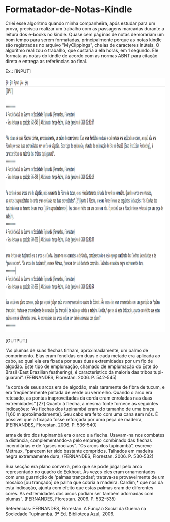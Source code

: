 # Formatador-de-Notas-Kindle

Criei esse algoritmo quando minha companheira, após estudar para um prova, precisou realizar um trabalho com as passagens marcadas durante a leitura dos e-books no kindle. Quase cem páginas de notas demorariam um bom tempo para serem formatadas, principalmente porque as notas kindle são registradas no arquivo "MyClippings", cheias de caracteres inúteis. O algoritmo realizou o trabalho, que custaria a ela horas, em 1 segundo. 
Ele formata as notas do kindle de acordo com as normas ABNT para citação direta e entrega as referências ao final.


Ex.:
[INPUT]

<img width="1000" height="800" src="exemplo kindle notas.png">

[OUTPUT]

“As plumas de suas flechas tinham, aproximadamente, um palmo de comprimento. Elas eram fendidas em duas e cada metade era aplicada ao cabo, ao qual ela era fixada por suas duas extremidades por um fio de algodão. Este tipo de emplumação, chamado de emplumação do Este do Brasil (East Brazilian feathering), é característico da maioria das tribos tupi-guarani”. (FERNANDES, Florestan. 2006. P. 542-545)


 “a corda de seus arcos era de algodão, mais raramente de fibra de tucum, e era freqüentemente pintada de verde ou vermelho. Quando o arco era retesado, as pontas inaproveitadas da corda eram enroladas nas duas extremidades”.[27] Quanto à flecha, a mesma fonte fornece as seguintes indicações: “As flechas dos tupinambá eram do tamanho de uma braça [1,60 m aproximadamente]. Seu cabo era feito com uma cana sem nós. É possível que a fixação fosse reforçada por uma peça de madeira, (FERNANDES, Florestan. 2006. P. 536-540)


 arma de tiro dos tupinambá era o arco e a flecha. Usavam-na nos combates a distância, complementando-a pelo emprego combinado das flechas incendiárias e de “gases nocivos”. “Os arcos dos tupinambá”, escreve Métraux, “parecem ter sido bastante compridos. Talhados em madeira negra extremamente dura, (FERNANDES, Florestan. 2006. P. 530-532)


 Sua secção era plano convexa, pelo que se pode julgar pelo arco representado no quadro de Eckhout. Às vezes eles eram ornamentados com uma guarnição de ‘palmas trançadas’; tratava-se provavelmente de um mosaico [ou trançado] de palha que cobria a madeira. Cardim,* que nos dá esta indicação, ajunta com efeito que estas palmas eram de diferentes cores. As extremidades dos arcos podiam ser também adornadas com plumas”. (FERNANDES, Florestan. 2006. P. 532-535)


Referências:
FERNANDES, Florestan. A Função Social da Guerra na Sociedade Tupinambá. 3ª Ed. Biblioteca Azul, 2006.
